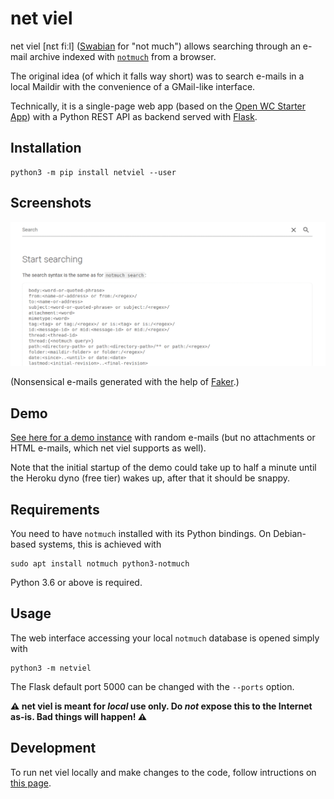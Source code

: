 # net viel

net viel [nɛt fiːl] ([Swabian](https://en.wikipedia.org/wiki/Swabian_German) for "not much") allows searching through an e-mail archive indexed with [`notmuch`](https://notmuchmail.org/) from a browser.

The original idea (of which it falls way short) was to search e-mails in a local Maildir with the convenience of a GMail-like interface.

Technically, it is a single-page web app (based on the [Open WC Starter App](https://github.com/open-wc/open-wc-starter-app)) with a Python REST API as backend served with [Flask](https://palletsprojects.com/p/flask/).

## Installation

```
python3 -m pip install netviel --user
```

## Screenshots

![](netviel.gif)

(Nonsensical e-mails generated with the help of [Faker](https://github.com/joke2k/faker).)

## Demo

[See here for a demo instance](https://glacial-castle-83891.herokuapp.com/) with random e-mails (but no attachments or HTML e-mails, which net viel supports as well).

Note that the initial startup of the demo could take up to half a minute until the Heroku dyno (free tier) wakes up, after that it should be snappy.

## Requirements

You need to have `notmuch` installed with its Python bindings. On Debian-based systems, this is achieved with

```
sudo apt install notmuch python3-notmuch
```

Python 3.6 or above is required.

## Usage

The web interface accessing your local `notmuch` database is opened simply with
```
python3 -m netviel
```
The Flask default port 5000 can be changed with the `--ports` option.

**:warning: net viel is meant for *local* use only. Do *not* expose this to the Internet as-is. Bad things will happen! :warning:**

## Development

To run net viel locally and make changes to the code, follow intructions on [this page](docs/developers.md).

